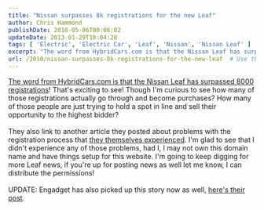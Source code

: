 ```yaml
---
title: "Nissan surpasses 8k registrations for the new Leaf"
author: Chris Hammond
publishDate: 2010-05-06T00:06:02
updateDate: 2013-01-29T10:04:28
tags: [ 'Electric', 'Electric Car', 'Leaf', 'Nissan', 'Nissan Leaf' ]
excerpt: "The word from HybridCars.com is that the Nissan Leaf has surpassed 8000 registrations! That's exciting to see! Though I'm curious to see how many of those registrations actually go through and become purchases? How many of those people are just trying to hold a spot in line and sell their opportunity to the highest bidder?  They also link to another article they posted about problems with the registration process that they themselves experienced. I'm glad to see that I didn't experience any of those problems, had I, I may not own this domain name and have things setup for this website. I'm going to keep digging for more Leaf news, if you're up for posting news as well let me know, I can distribute the permissions!&nbsp;  UPDATE: Engadget has also picked up this story now as well, here's their post."
url: /2010/nissan-surpasses-8k-registrations-for-the-new-leaf  # Use the generated URL with year
---
```

<a href="https://www.hybridcars.com/news/nissan-leaf-pre-orders-pass-8000-and-counting-27864.html">The word from HybridCars.com is that the Nissan Leaf has surpassed 8000 registrations</a>! That's exciting to see! Though I'm curious to see how many of those registrations actually go through and become purchases? How many of those people are just trying to hold a spot in line and sell their opportunity to the highest bidder?<br /> <br /> They also link to another article they posted about problems with the registration process that <a href="https://www.hybridcars.com/buying-process/reservations-nissan-leaf-begins-few-glitches-27787.html">they themselves experienced</a>. I'm glad to see that I didn't experience any of those problems, had I, I may not own this domain name and have things setup for this website. I'm going to keep digging for more Leaf news, if you're up for posting news as well let me know, I can distribute the permissions!&nbsp;<br /> <br /> UPDATE: Engadget has also picked up this story now as well, <a href="https://www.engadget.com/2010/05/02/nissan-books-8-000-leaf-orders-in-nine-days-gets-turned-on-with/" target="_blank">here's their post</a>.
